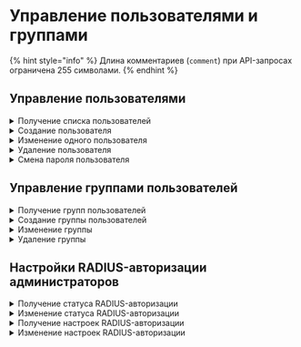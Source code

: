 # Управление пользователями и группами

{% hint style="info" %}
Длина комментариев (`comment`) при API-запросах ограничена 255 символами.
{% endhint %}

## Управление пользователями

<details>
<summary>Получение списка пользователей</summary>

```
GET /user_backend/users
```

**Ответ на успешный запрос:**

```json5
[
    {
        "id": "string",
        "name": "string",
        "login": "string",
        "parent_id": "string",
        "enabled": "boolean",
        "domain_type": "local" | "ad" | "ald" | "radius" | "device",
        "domain_name": "string",
        "ldap_guid": "string",
        "phone_number": "string",
        "comment": "string"
    },
    ...
]
```

* `id` - идентификатор пользователя;
* `name` - имя пользователя;
* `login` - логин пользователя;
* `parent_id` - идентификатор группы;
* `enabled` - соответствует опции **Запретить доступ**: `true` - включена, `false` - выключена;
* `domain_type` - тип пользователя:
    * `local` - локальный пользователь Ideco NGFW;
    * `ad` - пользователь, импортированный из Active Directory;
    * `ald` - пользователь, импортированный из  ALD Pro;
    * `radius` - пользователь RADIUS-сервера;
    * `device` - клиентское устройство, подключающееся через Ideco Client в режиме Device VPN.
* `domain_name` - имя домена, из которого импортирован пользователь;
* `ldap_guid` - идентификатор объекта AD;
* `phone_number` - номер телефона пользователя;
* `comment` - комментарий.

</details>

<details>
<summary>Создание пользователя</summary>

```
POST /user_backend/users
```

**Json-тело запроса:**

```json5
{
    "name": "string",
    "login": "string",
    "psw": "string",
    "parent_id": "string",
    "phone_number": "string" | null,
    "comment": "string"
}
```

* `name` - имя пользователя;
* `login` - логин пользователя;
* `psw` - пароль пользователя;
* `parent_id` - идентификатор группы;
* `phone_number` - номер телефона пользователя, не обязательно;
* `comment` - комментарий, может быть пустым.

**Ответ на успешный запрос:**

```json5
{
    "id": "integer"
}
```

* `id` - идентификатор добавленного пользователя.

Если пользователь с указанным логином или именем существует, то исключение с описанием ошибки.

</details>

<details>
<summary>Изменение одного пользователя</summary>

```
PUT /user_backend/users/<id пользователя>
```

**Json-тело запроса:**

```json5
{
    "name": "string",
    "login": "string",
    "parent_id": "string",
    "enabled": "boolean",
    "domain_type": "string",
    "domain_name": "string",
    "ldap_guid": "string",
    "phone_number": "string" | null,
    "comment": "string"
}
```

* `name` - имя пользователя;
* `login` - логин пользователя;
* `parent_id` - идентификатор группы;
* `enabled` - соответствует опции **Запретить доступ**: `true` - включена, `false` - выключена;
* `domain_type` - тип пользователя:
    * `local` - локальный пользователь Ideco NGFW;
    * `ad` - пользователь, импортированный из Active Directory;
    * `ald` - пользователь, импортированный из  ALD Pro;
    * `radius` - пользователь RADIUS-сервера;
    * `device` - клиентское устройство, подключающееся через Ideco Client в режиме Device VPN.
* `domain_name` - имя домена, из которого импортирован пользователь;
* `ldap_guid` - идентификатор объекта AD;
* `phone_number` - номер телефона пользователя;
* `comment` - комментарий, может быть пустым.

**Важно!** Для пользователя со значением `domain_type`: `radius` можно изменить только значения полей `enabled`, `comment` и `name`. Для пользователя со значением `domain_type`: `device` нельзя изменить никакие значения.

**Ответ на успешный запрос:** 200 OK

</details>

<details>
<summary>Удаление пользователя</summary>

```
DELETE /user_backend/users/<id пользователя>
```

**Ответ на успешный запрос:** 200 OK

</details>

<details>
<summary>Смена пароля пользователя</summary>

```
PUT /user_backend/change_password/<id пользователя>
```

**Json-тело запроса:**

```json5
{
    "password": "string"
}
```

* `password` - новый пароль пользователя, не может быть пустым.

**Ответ на успешный запрос:** 200 ОК

</details>

## Управление группами пользователей

<details>
<summary>Получение групп пользователей</summary>

```
GET /user_backend/groups
```

**Ответ на успешный запрос:**

```json5
[
    {
        "id": "string",
        "name": "string",
        "parent_id": "string",
        "domain_type": "string",
        "domain_name": "string",
        "ldap_guid": "string"
    }
]
```

* `id` - идентификатор группы;
* `name` - имя группы;
* `parent_id` - идентификатор родительской группы;
* `domain_type` - тип группы пользователей:
    * `local` - локальная группа Ideco NGFW;
    * `ad` - группа, импортированная из Active Directory;
    * `ald` - группа, импортированная из  ALD Pro;
    * `radius` - группа RADIUS-сервера;
    * `device` - группа Device VPN.
* `domain_name` - имя домена, из которого импортирована группа;
* `ldap_guid` - идентификатор объекта AD.

</details>

<details>
<summary>Создание группы пользователей</summary>

```
POST /user_backend/groups
```

**Json-тело запроса:**

```json5
{
    "name": "string",
    "parent_id": "string"
}
```

* `name` - имя группы;
* `parent_id` - идентификатор группы.

**Ответ на успешный запрос:**

```json5
{
    "id": "integer"
}
```

* `id` - идентификатор добавленной группы.

Если группа с указанным именем у указанного предка существует, то код ответа 542 c описанием ошибки.

</details>

<details>
<summary>Изменение группы</summary>

```
PUT /user_backend/groups/<id группы>
```

**Json-тело запроса:**

```json5
{
    "name": "string",
    "parent_id": "string",
    "domain_type": "string",
    "domain_name": "string",
    "ldap_guid": "string"
}
```

* `name` - имя группы;
* `parent_id` - идентификатор родительской группы;
* `domain_type` - тип группы пользователей:
    * `local` - локальная группа Ideco NGFW;
    * `ad` - группа, импортированная из Active Directory;
    * `ald` - группа, импортированная из  ALD Pro;
    * `radius` - группа RADIUS-сервера;
    * `device` - группа Device VPN.
* `domain_name` - имя домена, из которого импортирована группа;
* `ldap_guid` - идентификатор объекта AD.

**Ответ на успешный запрос:** 200 OK

</details>

<details>
<summary>Удаление группы</summary>

```
DELETE /user_backend/groups/<id группы>
```

**Ответ на успешный запрос:** 200 ОК

</details>

## Настройки RADIUS-авторизации администраторов

<details>
<summary>Получение статуса RADIUS-авторизации</summary>

```
GET /admins-radius-auth/state
```

**Ответ на успешный запрос:**

```json5
{
  "enabled": "boolean"
}
```

* `enabled` - если `true`, то RADIUS-авторизация включена, `false` - выключена.

</details>

<details>
<summary>Изменение статуса RADIUS-авторизации</summary>

```
PATCH /admins-radius-auth/state
```

**Json-тело запроса:**

```json5
{
  "enabled": "boolean"
}
```

* `enabled` - включить (`true`) или выключить (`false`) RADIUS-авторизацию.

**Ответ на успешный запрос:** 200 OK

</details>

<details>
<summary>Получение настроек RADIUS-авторизации</summary>

```
GET /admins-radius-auth/settings
```

**Ответ на успешный запрос:**

```json5
{
    "primary": {
      "server": "string",
      "port": "integer",
      "secret": "string"
    },
    "secondary": {
      "server": "string",
      "port": "integer",
      "secret": "string"
    }
}
```

* `primary` - основной сервер RADIUS-авторизации:
    * `server` - IP-адрес или домен основного RADIUS-сервера, может быть пустой строкой;
    * `port` - порт основного RADIUS-сервера. Целое число от 1 до 65535, по умолчанию `1812`, может быть null;
    * `secret` - секрет основного RADIUS-сервера. Строка с максимальной длиной 128 символов, может быть пустой.
* `allow_external` - резервный сервер RADIUS-авторизации, нельзя настроить без основного:
    * `server` - IP-адрес или домен основного RADIUS-сервера, может быть пустой строкой;
    * `port` - порт резервного RADIUS-сервера. Целое число от 1 до 65535, может быть null;
    * `secret` - секрет основного RADIUS-сервера. Строка с максимальной длиной 128 символов, может быть пустой.

Интеграция с RADIUS-сервером считается настроенной, если заполнены поля `server` и `secret`.

</details>

<details>
<summary>Изменение настроек RADIUS-авторизации</summary>

```
PATCH /admins-radius-auth/settings
```

**Json-тело запроса:**

```json5
{
    "primary": {
      "server": "string",
      "port": "integer",
      "secret": "string"
    },
    "secondary": {
      "server": "string",
      "port": "integer",
      "secret": "string"
    }
}
```

* `primary` - основной сервер RADIUS-авторизации:
    * `server` - IP-адрес или домен основного RADIUS-сервера, может быть пустой строкой;
    * `port` - порт основного RADIUS-сервера. Целое число от 1 до 65535, по умолчанию `1812`, может быть null;
    * `secret` - секрет основного RADIUS-сервера. Строка с максимальной длиной 128 символов, может быть пустой.
* `allow_external` - резервный сервер RADIUS-авторизации, нельзя настроить без основного:
    * `server` - IP-адрес или домен основного RADIUS-сервера, может быть пустой строкой;
    * `port` - порт резервного RADIUS-сервера. Целое число от 1 до 65535, может быть null;
    * `secret` - секрет основного RADIUS-сервера. Строка с максимальной длиной 128 символов, может быть пустой.

Интеграция с RADIUS-сервером считается настроенной, если заполнены поля `server` и `secret`.

**Ответ на успешный запрос:** 200 OK

</details>